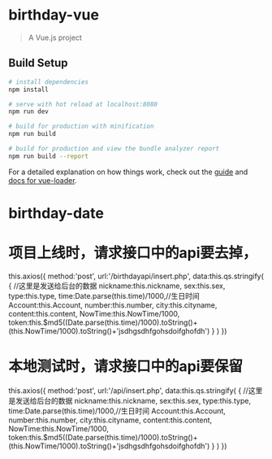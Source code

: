 # birthday-vue

> A Vue.js project

## Build Setup

``` bash
# install dependencies
npm install

# serve with hot reload at localhost:8080
npm run dev

# build for production with minification
npm run build

# build for production and view the bundle analyzer report
npm run build --report
```

For a detailed explanation on how things work, check out the [guide](http://vuejs-templates.github.io/webpack/) and [docs for vue-loader](http://vuejs.github.io/vue-loader).
# birthday-date
# 项目上线时，请求接口中的api要去掉，
 this.axios({
                                method:'post',
                                url:'/birthdayapi/insert.php',
                                data:this.qs.stringify(
                                    {    //这里是发送给后台的数据
                                        nickname:this.nickname,
                                        sex:this.sex,
                                        type:this.type,
                                        time:Date.parse(this.time)/1000,//生日时间
                                        Account:this.Account,
                                        number:this.number,
                                        city:this.cityname,
                                        content:this.content,
                                        NowTime:this.NowTime/1000,
                                        token:this.$md5((Date.parse(this.time)/1000).toString()+(this.NowTime/1000).toString()+'jsdhgsdhfgohsdoifghofdh')
                                    }
                                )
                            })
# 本地测试时，请求接口中的api要保留
 this.axios({
                                method:'post',
                                url:'/api/insert.php',
                                data:this.qs.stringify(
                                    {    //这里是发送给后台的数据
                                        nickname:this.nickname,
                                        sex:this.sex,
                                        type:this.type,
                                        time:Date.parse(this.time)/1000,//生日时间
                                        Account:this.Account,
                                        number:this.number,
                                        city:this.cityname,
                                        content:this.content,
                                        NowTime:this.NowTime/1000,
                                        token:this.$md5((Date.parse(this.time)/1000).toString()+(this.NowTime/1000).toString()+'jsdhgsdhfgohsdoifghofdh')
                                    }
                                )
                            })
